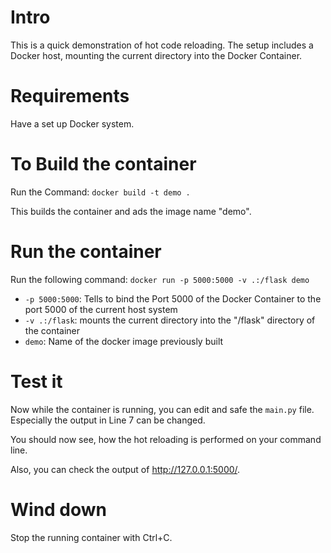 # Intro
This is a quick demonstration of hot code reloading.
The setup includes a Docker host, mounting the current directory into the Docker Container.

# Requirements
Have a set up Docker system.

# To Build the container 

Run the Command:
```docker build -t demo .```

This builds the container and ads the image name "demo".

# Run the container
Run the following command: ```docker run -p 5000:5000 -v .:/flask demo```

- ```-p 5000:5000```: Tells to bind the Port 5000 of the Docker Container to the port 5000 of the current host system
- ```-v .:/flask```: mounts the current directory into the "/flask" directory of the container
- ```demo```: Name of the docker image previously built

# Test it
Now while the container is running, you can edit and safe the ```main.py``` file. Especially the output in Line 7 can be changed.

You should now see, how the hot reloading is performed on your command line.

Also, you can check the output of http://127.0.0.1:5000/.

# Wind down
Stop the running container with Ctrl+C.
